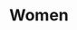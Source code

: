 ---
layout: story
title: Women
section: story
category: Fashion
text: |- 
    Poised in a dim, sultry glow, model and professional body builder Nicole Zenobia Graham exhibits her physique in Dannah Gottlieb’s series on women. Stamina, power and beauty reverberate in her poses, and her spirit is palpable through the razzle dazzle of lighting and screen manipulations.
    
    Model: [Nicole Zenobia](https://www.instagram.com/worldofzenobia/)

    Photography: [Dannah Gottlieb](https://www.instagram.com/dannah.co/)

    Style: Samantha Kim

    Makeup: [Miki Ishikura](https://www.instagram.com/miki_ishikura/)

    Hair: [Hiro Furukawa](https://www.instagram.com/hirofrkw/)

    Video: [Philip Errico](https://www.instagram.com/philiphilia/)

    Assist: [Romona](https://www.instagram.com/ramonadai/)
    
    Assist: [Peter](https://www.instagram.com/petermccain/)

images:
  - /assets/img/uploads/6-1.jpg
volume: Vol. II
film: 'Women'
---